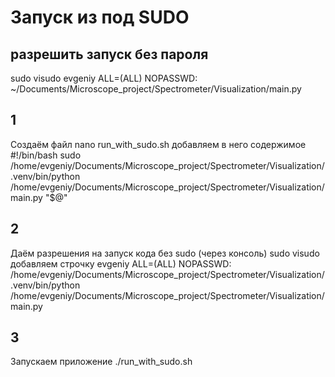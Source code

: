 # Запуск из под SUDO
## разрешить запуск без пароля
sudo visudo
evgeniy ALL=(ALL) NOPASSWD: ~/Documents/Microscope_project/Spectrometer/Visualization/main.py


## 1
Создаём файл 
nano run_with_sudo.sh
добавляем в него содержимое
#!/bin/bash
sudo /home/evgeniy/Documents/Microscope_project/Spectrometer/Visualization/.venv/bin/python /home/evgeniy/Documents/Microscope_project/Spectrometer/Visualization/main.py "$@"

## 2
Даём разрешения на запуск кода без sudo (через консоль)
sudo visudo
добавляем строчку
evgeniy ALL=(ALL) NOPASSWD: /home/evgeniy/Documents/Microscope_project/Spectrometer/Visualization/.venv/bin/python /home/evgeniy/Documents/Microscope_project/Spectrometer/Visualization/main.py

## 3
Запускаем приложение
./run_with_sudo.sh


